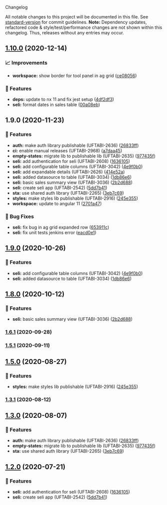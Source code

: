  Changelog

All notable changes to this project will be documented in this file. See [standard-version](https://github.com/conventional-changelog/standard-version) for commit guidelines.
**Note:** Dependency updates, refactored code & style/test/performance changes are not shown within this changelog. Thus, releases without any entries may occur.

## [1.10.0](///compare/seli-v1.10.0...seli-v1.9.0) (2020-12-14)


### 📈 Improvements

* **workspace:** show border for tool panel in ag grid ([ce08056](///commit/ce08056cdd9b26519d4b90e4f10568d4a5385b87))


### 🎸 Features

* **deps:** update to nx 11 and fix jest setup ([4df2df3](///commit/4df2df38f8a3fa29abae9b9f736e7d237344541b))
* **seli:** format dates in sales table ([00a08eb](///commit/00a08ebac645f878544b84038f1085a62003720d))

## 1.9.0 (2020-11-23)


### 🎸 Features

* **auth:** make auth library publishable (UFTABI-2636) ([26833ff](///commit/26833ffdccd5dc448e99130de7fd240462721e02))
* **ci:** enable manual releases (UFTABI-2968) ([a7daa45](///commit/a7daa45700b798bae3340e87400c92288d4dd84b))
* **empty-states:** migrate lib to publishable lib (UFTABI-2635) ([977435f](///commit/977435f2481c68dcb842cbe3f3aaa93302e0175d))
* **seli:** add authentication for seli (UFTABI-2608) ([1636105](///commit/163610568944417b4150132600c9082e5a25bb00))
* **seli:** add configurable table columns (UFTABI-3042) ([4e9f0b0](///commit/4e9f0b00d21fa6697fa4bd296e9c2b7e1e62c983))
* **seli:** add expandable details  (UFTABI-2626) ([414e52a](///commit/414e52a4a3e1bc9cff3bc71aad308be1e185aa4e))
* **seli:** added datasource to table (UFTABI-3034) ([1db86e6](///commit/1db86e6224666d87bb13356322d16f0bd93fe8ef))
* **seli:** basic sales summary view (UFTABI-3036) ([2b2d688](///commit/2b2d688ed730616ab76b1552135139a432958279))
* **seli:** create seli app (UFTABI-2542) ([5dd7b41](///commit/5dd7b41a859fb0dacf0ffd85c0767b74fc77ce36))
* **sta:** use shared auth library (UFTABI-2265) ([3eb7c69](///commit/3eb7c69b3c6aec1b05766205d06f87ce4c821d7a))
* **styles:** make styles lib publishable (UFTABI-2916) ([245e355](///commit/245e355c6de4dafff18bdf03301074adb41669c3))
* **workspace:** update to angular 11 ([2701a47](///commit/2701a47e42d4740cb0efd5671a1e3e5694d2f347))


### 🐛 Bug Fixes

* **seli:** fix bug in ag grid expanded row ([653911c](///commit/653911c7529fd9c8889e17fae79feb0e31f94323))
* **seli:** fix unit tests jenkins error ([eacd0e1](///commit/eacd0e1c0845dc903031ec0f9a1fc608fdfe7cdf))

## [1.9.0](https://gitlab.schaeffler.com/frontend-schaeffler/schaeffler-frontend/compare/v1.8.0...v1.9.0) (2020-10-26)


### 🎸 Features

* **seli:** add configurable table columns (UFTABI-3042) ([4e9f0b0](https://gitlab.schaeffler.com/frontend-schaeffler/schaeffler-frontend/commit/4e9f0b00d21fa6697fa4bd296e9c2b7e1e62c983))
* **seli:** added datasource to table (UFTABI-3034) ([1db86e6](https://gitlab.schaeffler.com/frontend-schaeffler/schaeffler-frontend/commit/1db86e6224666d87bb13356322d16f0bd93fe8ef))

## [1.8.0](https://gitlab.schaeffler.com/frontend-schaeffler/schaeffler-frontend/compare/v1.7.0...v1.8.0) (2020-10-12)


### 🎸 Features

* **seli:** basic sales summary view (UFTABI-3036) ([2b2d688](https://gitlab.schaeffler.com/frontend-schaeffler/schaeffler-frontend/commit/2b2d688ed730616ab76b1552135139a432958279))

### [1.6.1](https://gitlab.schaeffler.com/frontend-schaeffler/schaeffler-frontend/compare/v1.6.0...v1.6.1) (2020-09-28)

### [1.5.1](https://gitlab.schaeffler.com/frontend-schaeffler/schaeffler-frontend/compare/v1.5.0...v1.5.1) (2020-09-11)

## [1.5.0](https://gitlab.schaeffler.com/frontend-schaeffler/schaeffler-frontend/compare/v1.4.0...v1.5.0) (2020-08-27)


### 🎸 Features

* **styles:** make styles lib publishable (UFTABI-2916) ([245e355](https://gitlab.schaeffler.com/frontend-schaeffler/schaeffler-frontend/commit/245e355c6de4dafff18bdf03301074adb41669c3))

### [1.3.1](https://gitlab.schaeffler.com/frontend-schaeffler/schaeffler-frontend/compare/v1.3.0...v1.3.1) (2020-08-12)

## [1.3.0](https://gitlab.schaeffler.com/frontend-schaeffler/schaeffler-frontend/compare/v1.2.0...v1.3.0) (2020-08-07)


### 🎸 Features

* **auth:** make auth library publishable (UFTABI-2636) ([26833ff](https://gitlab.schaeffler.com/frontend-schaeffler/schaeffler-frontend/commit/26833ffdccd5dc448e99130de7fd240462721e02))
* **empty-states:** migrate lib to publishable lib (UFTABI-2635) ([977435f](https://gitlab.schaeffler.com/frontend-schaeffler/schaeffler-frontend/commit/977435f2481c68dcb842cbe3f3aaa93302e0175d))
* **sta:** use shared auth library (UFTABI-2265) ([3eb7c69](https://gitlab.schaeffler.com/frontend-schaeffler/schaeffler-frontend/commit/3eb7c69b3c6aec1b05766205d06f87ce4c821d7a))

## [1.2.0](https://gitlab.schaeffler.com/frontend-schaeffler/schaeffler-frontend/compare/v1.1.0...v1.2.0) (2020-07-21)


### 🎸 Features

* **seli:** add authentication for seli (UFTABI-2608) ([1636105](https://gitlab.schaeffler.com/frontend-schaeffler/schaeffler-frontend/commit/163610568944417b4150132600c9082e5a25bb00))
* **seli:** create seli app (UFTABI-2542) ([5dd7b41](https://gitlab.schaeffler.com/frontend-schaeffler/schaeffler-frontend/commit/5dd7b41a859fb0dacf0ffd85c0767b74fc77ce36))
